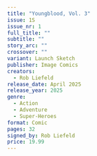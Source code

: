```yaml
---
title: "Youngblood, Vol. 3"
issue: 1S
issue_nr: 1
full_title: ""
subtitle: ""
story_arc: ""
crossover: ""
variant: Launch Sketch
publisher: Image Comics
creators:
  - Rob Liefeld
release_date: April 2025
release_year: 2025
genre:
  - Action
  - Adventure
  - Super-Heroes
format: Comic
pages: 32
signed_by: Rob Liefeld
price: 19.99
---
```


